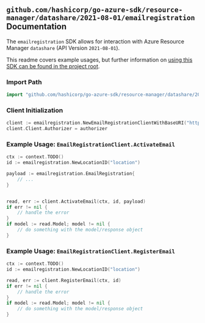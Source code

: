 
## `github.com/hashicorp/go-azure-sdk/resource-manager/datashare/2021-08-01/emailregistration` Documentation

The `emailregistration` SDK allows for interaction with Azure Resource Manager `datashare` (API Version `2021-08-01`).

This readme covers example usages, but further information on [using this SDK can be found in the project root](https://github.com/hashicorp/go-azure-sdk/tree/main/docs).

### Import Path

```go
import "github.com/hashicorp/go-azure-sdk/resource-manager/datashare/2021-08-01/emailregistration"
```


### Client Initialization

```go
client := emailregistration.NewEmailRegistrationClientWithBaseURI("https://management.azure.com")
client.Client.Authorizer = authorizer
```


### Example Usage: `EmailRegistrationClient.ActivateEmail`

```go
ctx := context.TODO()
id := emailregistration.NewLocationID("location")

payload := emailregistration.EmailRegistration{
	// ...
}


read, err := client.ActivateEmail(ctx, id, payload)
if err != nil {
	// handle the error
}
if model := read.Model; model != nil {
	// do something with the model/response object
}
```


### Example Usage: `EmailRegistrationClient.RegisterEmail`

```go
ctx := context.TODO()
id := emailregistration.NewLocationID("location")

read, err := client.RegisterEmail(ctx, id)
if err != nil {
	// handle the error
}
if model := read.Model; model != nil {
	// do something with the model/response object
}
```
